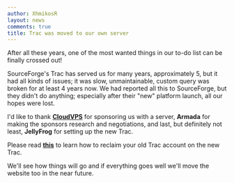 ```yaml
---
author: XhmikosR
layout: news
comments: true
title: Trac was moved to our own server
---
```


After all these years, one of the most wanted things in our to-do list can be finally crossed out!

SourceForge's Trac has served us for many years, approximately 5, but it had
all kinds of issues; it was slow, unmaintainable, custom query was broken for
at least 4 years now. We had reported all this to SourceForge, but they didn't
do anything; especially after their "new" platform launch, all our hopes were lost.

I'd like to thank **[CloudVPS](http://www.cloudvps.com/)**
for sponsoring us with a server, **Armada** for making the sponsors
research and negotiations, and last, but definitely not least, **JellyFrog**
for setting up the new Trac.

Please read **[this](https://trac.mpc-hc.org/wiki/Reclaim_Account)**
to learn how to reclaim your old Trac account on the new Trac.

We'll see how things will go and if everything goes well we'll move the website
too in the near future.
